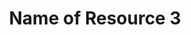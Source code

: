 ---
collection: resources
title: Name of Resource 3
source: Name of source
description: Lorem ipsum dolor sit amet, consectetur adipiscing elit. Suspendisse ut augue aliquet ligula aliquam faucibus a ac mauris. Sed sagittis tempor sapien ac sagittis.
link: http://developmentseed.org
category: Category 1
lang: en
---